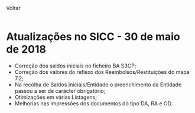 <div style="width:100%; height:30px"><span onclick="loadUpgrades(['btnMenu'], event)" class="voltar">Voltar</span></div>

# Atualizações no SICC - 30 de maio de 2018

- Correção dos saldos iniciais no ficheiro BA S3CP;
- Correção dos valores do reflexo dos Reembolsos/Restituições do mapa 7.2;
- Na recolha de Saldos Iniciais/Entidade o preenchimento da Entidade passou a ser de carácter obrigatório;
- Otimizações em várias Listagens;
- Melhorias nas impressões dos documentos do tipo DA, RA e OD. 
